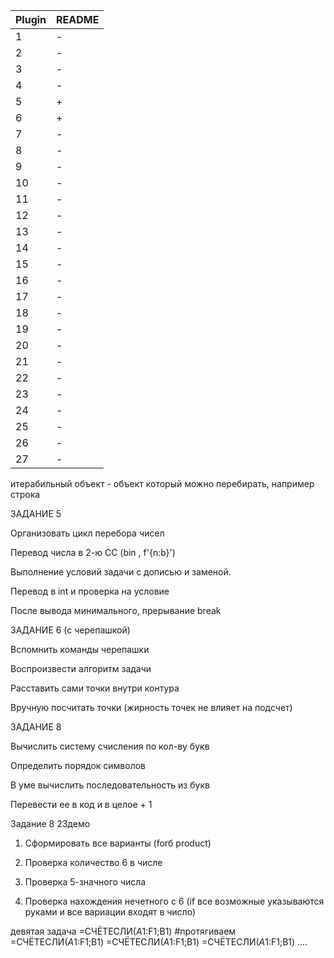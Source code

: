 | Plugin | README |
| ------ | ------ |
 | 1| - |
 | 2| - |
 | 3| - |
 | 4| - |
 | 5| + |
 | 6| + |
 | 7| - |
 | 8| - |
 | 9| - |
 | 10| - |
 | 11| - |
 | 12| - |
 | 13| - |
 | 14| - |
 | 15| - |
 | 16| - |
 | 17| - |
 | 18| - |
 | 19| - |
 | 20| - |
 | 21| - |
 | 22| - |
 | 23| - |
 | 24| - |
 | 25| - |
 | 26| - |
 | 27| - |
 
 
итерабильный объект - объект который можно перебирать, например строка

ЗАДАНИЕ 5

Организовать цикл перебора чисел

Перевод числа в 2-ю СС (bin , f'{n:b}')

Выполнение условий задачи с дописью и заменой.

Перевод в int и проверка на условие

После вывода минимального, прерывание break

ЗАДАНИЕ 6 (с черепашкой)

Вспомнить команды черепашки

Воспроизвести алгоритм задачи

Расставить сами точки внутри контура

Вручную посчитать точки (жирность точек не влияет на подсчет)

ЗАДАНИЕ 8

Вычислить систему счисления по кол-ву букв

Определить порядок символов

В уме вычислить последовательность из букв

Перевести ее в код и в целое + 1

Задание 8 23демо
1. Сформировать все варианты (forб product)

2. Проверка количество 6 в числе

3. Проверка 5-значного числа

4. Проверка нахождения нечетного с 6 (if все возможные указываются руками и все вариации входят в число)

девятая задача
=СЧЁТЕСЛИ($A1:$F1;B1) #протягиваем
=СЧЁТЕСЛИ($A1:$F1;B1)
=СЧЁТЕСЛИ($A1:$F1;B1)
=СЧЁТЕСЛИ($A1:$F1;B1)
....
